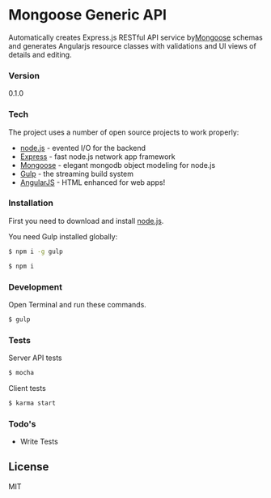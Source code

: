 # Mongoose Generic API

Automatically creates Express.js RESTful API service by[Mongoose] schemas and generates Angularjs resource classes with validations and UI views of details and editing.

### Version
0.1.0

### Tech

The project uses a number of open source projects to work properly:

* [node.js] - evented I/O for the backend
* [Express] - fast node.js network app framework
* [Mongoose] - elegant mongodb object modeling for node.js
* [Gulp] - the streaming build system
* [AngularJS] - HTML enhanced for web apps!

### Installation
First you need to download and install [node.js].

You need Gulp installed globally:

```sh
$ npm i -g gulp
```

```sh
$ npm i
```

### Development

Open Terminal and run these commands.

```sh
$ gulp
```

### Tests
Server API tests
```sh
$ mocha
```

Client tests
```sh
$ karma start
```

### Todo's

 - Write Tests

License
----

MIT


[node.js]:http://nodejs.org
[Twitter Bootstrap]:http://twitter.github.com/bootstrap/
[Mongoose]:http://mongoosejs.com/
[jQuery]:http://jquery.com
[express]:http://expressjs.com
[AngularJS]:http://angularjs.org
[Gulp]:http://gulpjs.com
